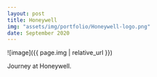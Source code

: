 ```yaml
---
layout: post
title: Honeywell
img: "assets/img/portfolio/Honeywell-logo.png"
date: September 2020
---
```


![image]({{ page.img | relative_url }})

Journey at Honeywell.